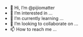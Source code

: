 - 👋 Hi, I’m @pijiomatter
- 👀 I’m interested in ...
- 🌱 I’m currently learning ...
- 💞️ I’m looking to collaborate on ...
- 📫 How to reach me ...

<!---
pijiomatter/pijiomatter is a ✨ special ✨ repository because its `README.md` (this file) appears on your GitHub profile.
You can click the Preview link to take a look at your changes.
--->
